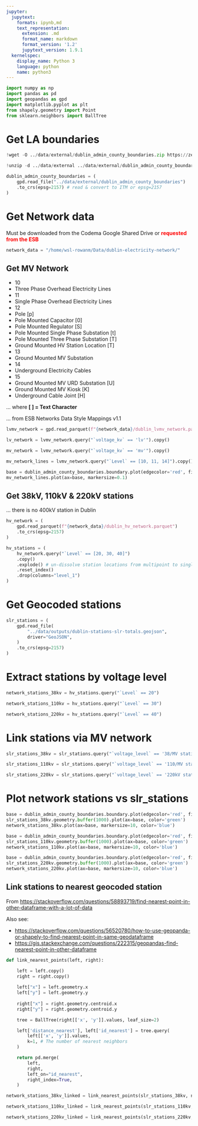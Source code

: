 ```yaml
---
jupyter:
  jupytext:
    formats: ipynb,md
    text_representation:
      extension: .md
      format_name: markdown
      format_version: '1.2'
      jupytext_version: 1.9.1
  kernelspec:
    display_name: Python 3
    language: python
    name: python3
---
```


```python
import numpy as np
import pandas as pd
import geopandas as gpd
import matplotlib.pyplot as plt
from shapely.geometry import Point
from sklearn.neighbors import BallTree
```

# Get LA boundaries

```python
!wget -O ../data/external/dublin_admin_county_boundaries.zip https://zenodo.org/record/4446778/files/dublin_admin_county_boundaries.zip
```

```python
!unzip -d ../data/external ../data/external/dublin_admin_county_boundaries.zip 
```

```python
dublin_admin_county_boundaries = (
    gpd.read_file("../data/external/dublin_admin_county_boundaries")
    .to_crs(epsg=2157) # read & convert to ITM or epsg=2157
)
```

# Get Network data


Must be downloaded from the Codema Google Shared Drive or <span style="color:red">**requested from the ESB**</span>

```python
network_data = "/home/wsl-rowanm/Data/dublin-electricity-network/"
```

## Get MV Network


- 10
 - Three Phase Overhead Electricity Lines
- 11
 - Single Phase Overhead Electricity Lines
- 12
 - Pole [p]
 - Pole Mounted Capacitor [0]
 - Pole Mounted Regulator [S]
 - Pole Mounted Single Phase Substation [t]
 - Pole Mounted Three Phase Substation [T]
 - Ground Mounted HV Station Location [T]
- 13
 - Ground Mounted MV Substation
- 14
 - Underground Electricity Cables
- 15
 - Ground Mounted MV URD Substation [U]
 - Ground Mounted MV Kiosk [K]
 - Underground Cable Joint [H]

... where **[ ] = Text Character**

... from ESB Networks Data Style Mappings v1.1

```python
lvmv_network = gpd.read_parquet(f"{network_data}/dublin_lvmv_network.parquet")
```

```python
lv_network = lvmv_network.query("`voltage_kv` == 'lv'").copy()
```

```python
mv_network = lvmv_network.query("`voltage_kv` == 'mv'").copy()
```

```python
mv_network_lines = lvmv_network.query("`Level` == [10, 11, 14]").copy()
```

```python
base = dublin_admin_county_boundaries.boundary.plot(edgecolor='red', figsize=(25,25))
mv_network_lines.plot(ax=base, markersize=0.1)
```

## Get 38kV, 110kV & 220kV  stations

... there is no 400kV station in Dublin

```python
hv_network = (
    gpd.read_parquet(f"{network_data}/dublin_hv_network.parquet")
    .to_crs(epsg=2157)
)
```

```python
hv_stations = (
    hv_network.query("`Level` == [20, 30, 40]")
    .copy()
    .explode() # un-dissolve station locations from multipoint to single points
    .reset_index()
    .drop(columns="level_1")
)
```

# Get Geocoded stations

```python
slr_stations = (
    gpd.read_file(
        "../data/outputs/dublin-stations-slr-totals.geojson",
        driver="GeoJSON",
    )
    .to_crs(epsg=2157)
)
```

# Extract stations by voltage level

```python
network_stations_38kv = hv_stations.query("`Level` == 20")
```

```python
network_stations_110kv = hv_stations.query("`Level` == 30")
```

```python
network_stations_220kv = hv_stations.query("`Level` == 40")
```

# Link stations via MV network

```python
slr_stations_38kv = slr_stations.query("`voltage_level` == '38/MV station'")
```

```python
slr_stations_110kv = slr_stations.query("`voltage_level` == '110/MV station'")
```

```python
slr_stations_220kv = slr_stations.query("`voltage_level` == '220kV station'")
```

# Plot network stations vs slr_stations

```python
base = dublin_admin_county_boundaries.boundary.plot(edgecolor='red', figsize=(25,25))
slr_stations_38kv.geometry.buffer(1000).plot(ax=base, color='green')
network_stations_38kv.plot(ax=base, markersize=10, color='blue')
```

```python
base = dublin_admin_county_boundaries.boundary.plot(edgecolor='red', figsize=(25,25))
slr_stations_110kv.geometry.buffer(1000).plot(ax=base, color='green')
network_stations_110kv.plot(ax=base, markersize=10, color='blue')
```

```python
base = dublin_admin_county_boundaries.boundary.plot(edgecolor='red', figsize=(25,25))
slr_stations_220kv.geometry.buffer(1000).plot(ax=base, color='green')
network_stations_220kv.plot(ax=base, markersize=10, color='blue')
```

## Link stations to nearest geocoded station


From https://stackoverflow.com/questions/58893719/find-nearest-point-in-other-dataframe-with-a-lot-of-data

Also see:
- https://stackoverflow.com/questions/56520780/how-to-use-geopanda-or-shapely-to-find-nearest-point-in-same-geodataframe
- https://gis.stackexchange.com/questions/222315/geopandas-find-nearest-point-in-other-dataframe

```python
def link_nearest_points(left, right):

    left = left.copy()
    right = right.copy()
    
    left["x"] = left.geometry.x
    left["y"] = left.geometry.y
    
    right["x"] = right.geometry.centroid.x
    right["y"] = right.geometry.centroid.y

    tree = BallTree(right[['x', 'y']].values, leaf_size=2)

    left['distance_nearest'], left['id_nearest'] = tree.query(
        left[['x', 'y']].values,
        k=1, # The number of nearest neighbors
    )

    return pd.merge(
        left,
        right,
        left_on="id_nearest",
        right_index=True,
    )
```

```python
network_stations_38kv_linked = link_nearest_points(slr_stations_38kv, network_stations_38kv)
```

```python
network_stations_110kv_linked = link_nearest_points(slr_stations_110kv, network_stations_110kv)
```

```python
network_stations_220kv_linked = link_nearest_points(slr_stations_220kv, network_stations_220kv)
```
